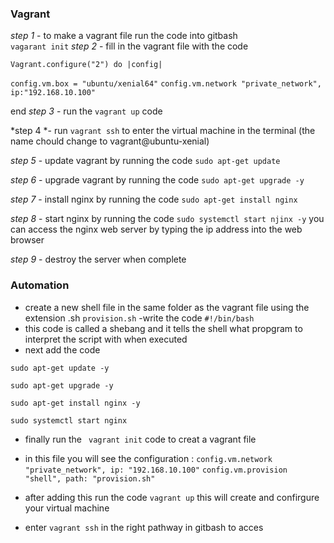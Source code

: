 ### Vagrant


*step 1* - to make a vagrant file run the code into gitbash     
    `vagarant init`
*step 2* - fill in the vagrant file with the code
 
  `Vagrant.configure("2") do |config|`

  `config.vm.box = "ubuntu/xenial64"`
  `config.vm.network "private_network", ip:"192.168.10.100"`

end
*step 3* - run the `vagrant up` code 

*step 4 *- run `vagrant ssh` to enter the virtual machine in the terminal (the name chould change to vagrant@ubuntu-xenial)

*step 5* - update vagrant by running the code
   `sudo apt-get update`

*step 6* - upgrade vagrant by running the code
   `sudo apt-get upgrade -y`

*step 7* - install nginx by running the code
    `sudo apt-get install nginx`

*step 8* - start nginx by running the code `sudo systemctl start njinx -y`
you can access the nginx web server by typing the ip address into the web browser

*step 9* - destroy the server when complete


### Automation

- create a new shell file in the same folder as the vagrant file using the extension .sh
    `provision.sh`
-write the code 
  `#!/bin/bash`
- this code is called a shebang and it tells the shell what propgram to interpret the script with when executed
- next add the code

 `sudo apt-get update -y`

  `sudo apt-get upgrade -y`

  `sudo apt-get install nginx -y`

  `sudo systemctl start nginx `

- finally run the ` vagrant init` code to creat a vagrant file

- in this file you will see the configuration :
   `config.vm.network "private_network", ip: "192.168.10.100"`
   `config.vm.provision "shell", path: "provision.sh"`

- after adding this run the code 
`vagrant up` this will create and confirgure your virtual machine

- enter `vagrant ssh` in the right pathway in gitbash to acces
